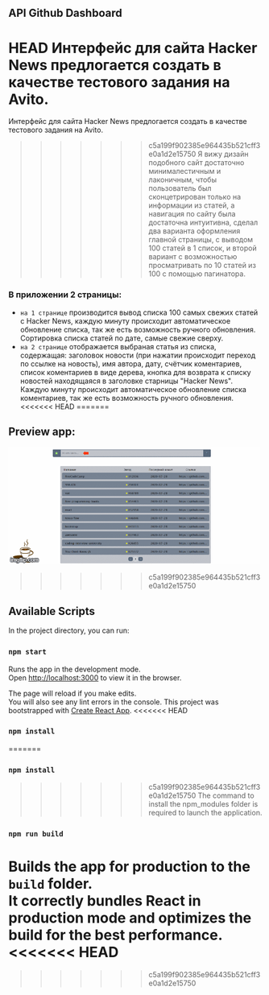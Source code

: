 ## API Github Dashboard
HEAD
Интерфейс для сайта Hacker News предлогается создать в качестве тестового задания на Avito.
=======
Интерфейс для сайта Hacker News предлогается создать в качестве тестового задания на Avito.
>>>>>>> c5a199f902385e964435b521cff3e0a1d2e15750
Я вижу дизайн подобного сайт достаточно минималестичным и лаконичным, чтобы пользователь был сконцетрирован только на информации из статей, а навигация по сайту была достаточна интуитивна, сделал два варианта оформления главной страницы, с выводом 100 статей в 1 список, и второй вариант с возможностью просматривать по 10 статей из 100 с помощью пагинатора.
### В приложении 2 страницы:
* `на 1 странице` производится вывод списка 100 самых свежих статей с Hacker News, каждую минуту происходит автоматическое обновление списка, так же есть возможность ручного обновления. Сортировка списка статей по дате, самые свежие сверху.
* `на 2 странице` отображается выбраная статья из списка, содержащая: заголовок новости (при нажатии происходит переход по ссылке на новость), имя автора, дату, счётчик коментариев, список коментариев в виде дерева, кнопка для возврата к списку новостей находящаяся в заголовке старницы "Hacker News". Каждую минуту происходит автоматическое обновление списка коментариев, так же есть возможность ручного обновления.
<<<<<<< HEAD
=======
## Preview app:
![Иллюстрация к проекту](https://github.com/dedaMazai/github_parser/raw/master/Preview.gif)

>>>>>>> c5a199f902385e964435b521cff3e0a1d2e15750

## Available Scripts

In the project directory, you can run:

### `npm start`

Runs the app in the development mode.<br />
Open [http://localhost:3000](http://localhost:3000) to view it in the browser.

The page will reload if you make edits.<br />
You will also see any lint errors in the console.
This project was bootstrapped with [Create React App](https://github.com/facebook/create-react-app).
<<<<<<< HEAD


### `npm install`

=======


### `npm install`

>>>>>>> c5a199f902385e964435b521cff3e0a1d2e15750
The command to install the npm_modules folder is required to launch the application.

### `npm run build`

Builds the app for production to the `build` folder.<br />
It correctly bundles React in production mode and optimizes the build for the best performance.
<<<<<<< HEAD
=======

>>>>>>> c5a199f902385e964435b521cff3e0a1d2e15750
